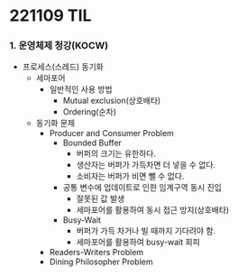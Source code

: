 # 221109 TIL
### 1. 운영체제 청강(KOCW)
* 프로세스(스레드) 동기화
    * 세마포어
        * 일반적인 사용 방법
            * Mutual exclusion(상호배타)
            * Ordering(순차)
    * 동기화 문제
        * Producer and Consumer Problem
            * Bounded Buffer
                * 버퍼의 크기는 유한하다.
                * 생산자는 버퍼가 가득차면 더 넣을 수 없다.
                * 소비자는 버퍼가 비면 뺄 수 없다.
            * 공통 변수에 업데이트로 인한 임계구역 동시 진입
                * 잘못된 값 발생
                * 세마포어를 활용하여 동시 접근 방지(상호배타)
            * Busy-Wait
                * 버퍼가 가득 차거나 빌 때까지 기다려야 함.
                * 세마포어를 활용하여 busy-wait 회피
        * Readers-Writers Problem
        * Dining Philosopher Problem